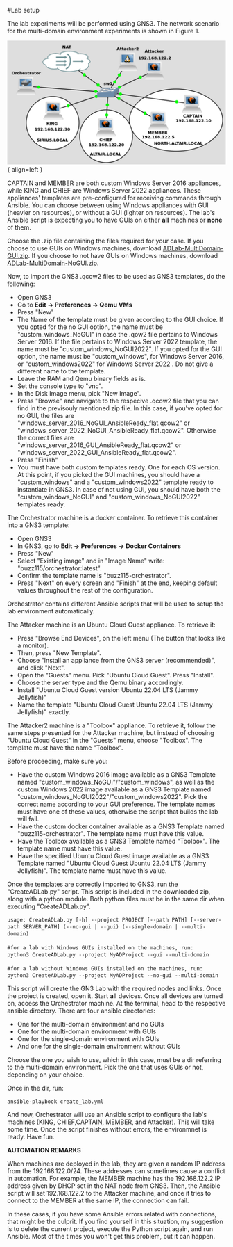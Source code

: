 #Lab setup

The lab experiments will be performed using GNS3. The network scenario for the multi-domain environment experiments is shown in Figure 1. 


![Image title](multidomainimage.png){ align=left }

CAPTAIN and MEMBER are both custom Windows Server 2016 appliances, while KING and CHIEF are Windows Server 2022 appliances. These appliances' templates are pre-configured for receiving commands through Ansible. You can choose between using Windows appliances with GUI (heavier on resources), or without a GUI (lighter on resources). The lab's Ansible script is expecting you to have GUIs on either **all** machines or **none** of them.

Choose the .zip file containing the files required for your case. If you choose to use GUIs on Windows machines, download [ADLab-MultiDomain-GUI.zip](https://ulisboa-my.sharepoint.com/:u:/g/personal/ist198928_tecnico_ulisboa_pt/EZ8qpo4trE9BmK86D3LGoY4B-jKkM49Kh1fmoxKD2aNewA?e=hByxOY). If you choose to not have GUIs on Windows machines, download [ADLab-MultiDomain-NoGUI.zip](https://ulisboa-my.sharepoint.com/:u:/g/personal/ist198928_tecnico_ulisboa_pt/EVqMgrO3pQJPiGEsV-t9spoB4St11hvs4Q6l3_b1BM21pA?e=rGRpB2).




Now, to import the GNS3 .qcow2 files to be used as GNS3 templates, do the following: 

- Open GNS3
- Go to **Edit -> Preferences -> Qemu VMs**
- Press "New"
- The Name of the template must be given according to the GUI choice. If you opted for the no GUI option, the name must be "custom_windows_NoGUI" in case the .qow2 file pertains to Windows Server 2016. If the file pertains to Windows Server 2022 template, the name must be "custom_windows_NoGUI2022". If you opted for the GUI option, the name must be "custom_windows", for Windows Server 2016, or "custom_windows2022" for Windows Server 2022 . Do not give a different name to the template.
- Leave the RAM and Qemu binary fields as is.
- Set the console type to "vnc".
- In the Disk Image menu, pick "New Image".
- Press "Browse" and navigate to the respecive .qcow2 file that you can find in the previsouly mentioned zip file. In this case, if you've opted for no GUI, the files are "windows_server_2016_NoGUI_AnsibleReady_flat.qcow2" or "windows_server_2022_NoGUI_AnsibleReady_flat.qcow2". Otherwise the correct files are "windows_server_2016_GUI_AnsibleReady_flat.qcow2" or "windows_server_2022_GUI_AnsibleReady_flat.qcow2".
- Press "Finish"
- You must have both custom templates ready. One for each OS version. At this point, if you picked the GUI machines, you should have a "custom_windows" and a "custom_windows2022" template ready to instantiate in GNS3. In case of not using GUI, you should have both the "custom_windows_NoGUI" and "custom_windows_NoGUI2022" templates ready.

The Orchestrator machine is a docker container. To retrieve this container into a GNS3 template:

- Open GNS3
- In GNS3, go to **Edit -> Preferences -> Docker Containers**
- Press "New"
- Select "Existing image" and in "Image Name" write: "buzz115/orchestrator:latest".
- Confirm the template name is "buzz115-orchestrator".
- Press "Next" on every screen and "Finish" at the end, keeping default values throughout the rest of the configuration.

Orchestrator contains different Ansible scripts that will be used to setup the lab environment automatically.

The Attacker machine is an Ubuntu Cloud Guest appliance. To retrieve it:

- Press "Browse End Devices", on the left menu (The button that looks like a monitor).
- Then, press "New Template".
- Choose "Install an appliance from the GNS3 server (recommended)", and click "Next".
- Open the "Guests" menu. Pick "Ubuntu Cloud Guest". Press "Install".
- Choose the server type and the Qemu binary accordingly.
- Install "Ubuntu Cloud Guest version Ubuntu 22.04 LTS (Jammy Jellyfish)"
- Name the template "Ubuntu Cloud Guest Ubuntu 22.04 LTS (Jammy Jellyfish)" exactly.



The Attacker2 machine is a "Toolbox" appliance. To retrieve it, follow the same steps presented for the Attacker machine, but instead of choosing "Ubuntu Cloud Guest" in the "Guests" menu, choose "Toolbox". The template must have the name "Toolbox".

Before proceeding, make sure you:

- Have the custom Windows 2016 image available as a GNS3 Template named "custom_windows_NoGUI"/"custom_windows", as well as the custom Windows 2022 image available as a GNS3 Template named "custom_windows_NoGUI2022"/"custom_windows2022".  Pick the correct name according to your GUI preference. The template names must have one of these values, otherwise the script that builds the lab will fail.
- Have the custom docker container available as a GNS3 Template named "buzz115-orchestrator". The template name must have this value.
- Have the Toolbox available as a GNS3 Template named "Toolbox". The template name must have this value.
- Have the specified Ubuntu Cloud Guest image available as a GNS3 Template named "Ubuntu Cloud Guest Ubuntu 22.04 LTS (Jammy Jellyfish)". The template name must have this value.

Once the templates are correctly imported to GNS3, run the "CreateADLab.py" script. This script is included in the downloaded zip, along with a python module. Both python files must be in the same dir when executing "CreateADLab.py".
```
usage: CreateADLab.py [-h] --project PROJECT [--path PATH] [--server-path SERVER_PATH] (--no-gui | --gui) (--single-domain | --multi-domain)

#for a lab with Windows GUIs installed on the machines, run:
python3 CreateADLab.py --project MyADProject --gui --multi-domain

#for a lab without Windows GUIs installed on the machines, run:
python3 CreateADLab.py --project MyADProject --no-gui --multi-domain
```

This script will create the GN3 Lab with the required nodes and links. Once the project is created, open it. Start **all** devices.
Once all devices are turned on, access the Orchestrator machine. At the terminal, head to the respective ansible directory. There are four ansible directories: 

- One for the multi-domain environment and no GUIs
- One for the multi-domain environment with GUIs
- One for the single-domain environment with GUIs
- And one for the single-domain environment without GUIs

Choose the one you wish to use, which in this case, must be a dir referring to the multi-domain environment. Pick the one that uses GUIs or not, depending on your choice.

Once in the dir, run:
```
ansible-playbook create_lab.yml
```

And now, Orchestrator will use an Ansible script to configure the lab's machines (KING, CHIEF,CAPTAIN, MEMBER, and Attacker). This will take some time. Once the script finishes without errors, the environmnet is ready. Have fun.

**AUTOMATION REMARKS**

When machines are deployed in the lab, they are given a random IP address from the 192.168.122.0/24. These addresses can sometimes cause a conflict in automation. For example, the MEMBER machine has the 192.168.122.2 IP address given by DHCP set in the NAT node from GNS3. Then, the Ansible script will set 192.168.122.2 to the Attacker machine, and once it tries to connect to the MEMBER at the same IP, the connection can fail.

In these cases, if you have some Ansible errors related with connections, that might be the culprit. If you find yourself in this situation, my suggestion is to delete the current project, execute the Python script again, and run Ansible. Most of the times you won't get this problem, but it can happen.
